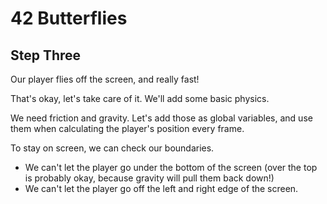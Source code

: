 # 42 Butterflies #
## Step Three ##

Our player flies off the screen, and really fast!

That's okay, let's take care of it. We'll add some basic physics.
 
We need friction and gravity.
Let's add those as global variables, and use them when calculating the player's position every frame.
 
To stay on screen, we can check our boundaries.
* We can't let the player go under the bottom of the screen (over the top is probably okay, because gravity will pull them back down!)
* We can't let the player go off the left and right edge of the screen.